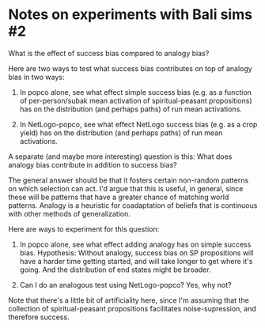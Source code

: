 Notes on experiments with Bali sims #2
====

What is the effect of success bias compared to analogy bias?

Here are two ways to test what success bias contributes on top of
analogy bias in two ways:

1. In popco alone, see what effect simple success bias (e.g. as a
   function of per-person/subak mean activation of spiritual-peasant
   propositions) has on the distribution (and perhaps paths) of run mean
   activations.

2. In NetLogo-popco, see what effect NetLogo success bias (e.g. as a
   crop yield) has on the distribution (and perhaps paths) of run mean
   activations.


A separate (and maybe more interesting) question is this:  What does
analogy bias contribute in addition to success bias?

The general answer should be that it fosters certain non-random patterns
on which selection can act.  I'd argue that this is useful, in general,
since these will be patterns that have a greater chance of matching
world patterns.  Analogy is a heuristic for coadaptation of beliefs
that is continuous with other methods of generalization.

Here are ways to experiment for this question:

1. In popco alone, see what effect adding analogy has on simple
   success bias.  Hypothesis: Without analogy, success bias on SP
   propositions will have a harder time getting started, and will take
   longer to get where it's going.  And the distribution of end states
   might be broader.

2. Can I do an analogous test using NetLogo-popco?  Yes, why not?

Note that there's a little bit of artificiality here, since I'm assuming
that the collection of spiritual-peasant propositions facilitates
noise-supression, and therefore success.
